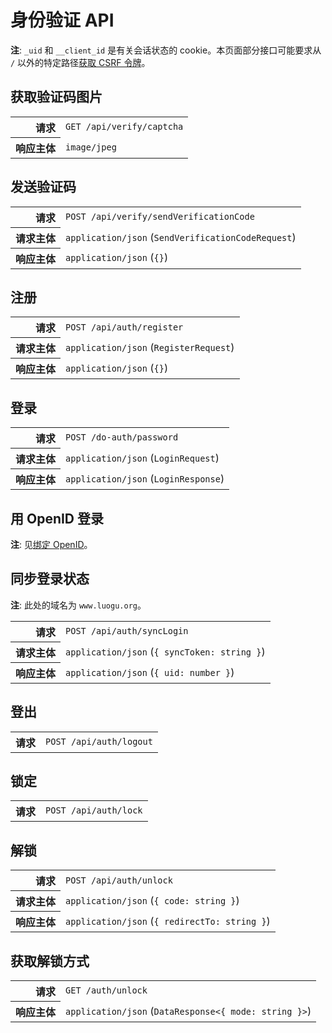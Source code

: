 # 身份验证 API

**注**: `_uid` 和 `__client_id` 是有关会话状态的 cookie。本页面部分接口可能要求从 `/` 以外的特定路径[获取 CSRF 令牌](misc#获取-csrf-令牌)。

## 获取验证码图片

<table>
  <tr>
    <th align="right">请求</th>
    <td><code>GET /api/verify/captcha</code></td>
  </tr>
  <tr>
    <th align="right">响应主体</th>
    <td><code>image/jpeg</code></td>
  </tr>
</table>

## 发送验证码

<table>
  <tr>
    <th align="right">请求</th>
    <td><code>POST /api/verify/sendVerificationCode</code></td>
  </tr>
  <tr>
    <th align="right">请求主体</th>
    <td><code>application/json</code> (<code>SendVerificationCodeRequest</code>)</td>
  </tr>
  <tr>
    <th align="right">响应主体</th>
    <td><code>application/json</code> (<code>{}</code>)</td>
  </tr>
</table>

## 注册

<table>
  <tr>
    <th align="right">请求</th>
    <td><code>POST /api/auth/register</code></td>
  </tr>
  <tr>
    <th align="right">请求主体</th>
    <td><code>application/json</code> (<code>RegisterRequest</code>)</td>
  </tr>
  <tr>
    <th align="right">响应主体</th>
    <td><code>application/json</code> (<code>{}</code>)</td>
  </tr>
</table>

## 登录

<table>
  <tr>
    <th align="right">请求</th>
    <td><code>POST /do-auth/password</code></td>
  </tr>
  <tr>
    <th align="right">请求主体</th>
    <td><code>application/json</code> (<code>LoginRequest</code>)</td>
  </tr>
  <tr>
    <th align="right">响应主体</th>
    <td><code>application/json</code> (<code>LoginResponse</code>)</td>
  </tr>
</table>

## 用 OpenID 登录

**注**: 见[绑定 OpenID](users#绑定-openid)。

## 同步登录状态

**注**: 此处的域名为 `www.luogu.org`。

<table>
  <tr>
    <th align="right">请求</th>
    <td><code>POST /api/auth/syncLogin</code></td>
  </tr>
  <tr>
    <th align="right">请求主体</th>
    <td><code>application/json</code> (<code>{ syncToken: string }</code>)</td>
  </tr>
  <tr>
    <th align="right">响应主体</th>
    <td><code>application/json</code> (<code>{ uid: number }</code>)</td>
  </tr>
</table>

## 登出

<table>
  <tr>
    <th align="right">请求</th>
    <td><code>POST /api/auth/logout</code></td>
  </tr>
</table>

## 锁定

<table>
  <tr>
    <th align="right">请求</th>
    <td><code>POST /api/auth/lock</code></td>
  </tr>
</table>

## 解锁

<table>
  <tr>
    <th align="right">请求</th>
    <td><code>POST /api/auth/unlock</code></td>
  </tr>
  <tr>
    <th align="right">请求主体</th>
    <td><code>application/json</code> (<code>{ code: string }</code>)</td>
  </tr>
  <tr>
    <th align="right">响应主体</th>
    <td><code>application/json</code> (<code>{ redirectTo: string }</code>)</td>
  </tr>
</table>

## 获取解锁方式

<table>
  <tr>
    <th align="right">请求</th>
    <td><code>GET /auth/unlock</code></td>
  </tr>
  <tr>
    <th align="right">响应主体</th>
    <td><code>application/json</code> (<code>DataResponse&lt;{ mode: string }&gt;</code>)</td>
  </tr>
</table>
